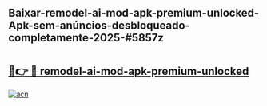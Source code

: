 ## Baixar-remodel-ai-mod-apk-premium-unlocked-Apk-sem-anúncios-desbloqueado-completamente-2025-#5857z

# <h2><a href="https://ainizakaria.my?title=remodel-ai-mod-apk-premium-unlocked&ref=22M">🔗👉 🔴 remodel-ai-mod-apk-premium-unlocked</a></h2>

[![acn](https://github.com/user-attachments/assets/0f9c940e-d8b0-45ae-aac7-cd30a18b3e1c)](https://ainizakaria.my?title=remodel-ai-mod-apk-premium-unlocked&ref=22M)

